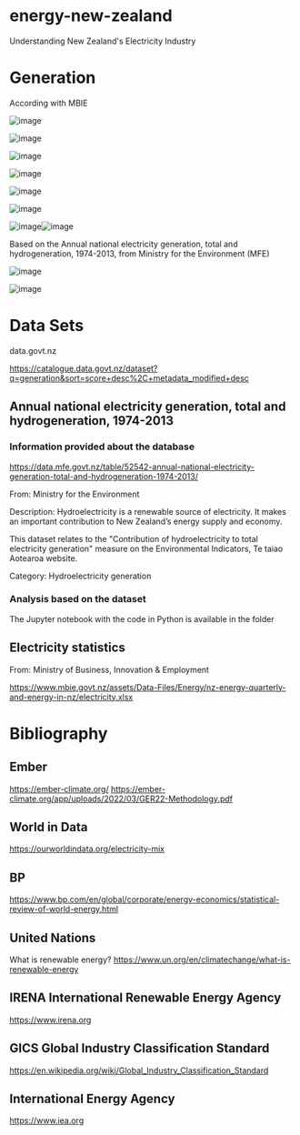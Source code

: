 # energy-new-zealand
Understanding New Zealand's Electricity Industry

# Generation

According with MBIE

![image](https://user-images.githubusercontent.com/69020265/172821657-cf438f54-493f-4e4d-9100-f0934d82be3c.png)

![image](https://user-images.githubusercontent.com/69020265/172821942-0465d6f1-6c6c-4050-a75c-74cb53490f31.png)

![image](https://user-images.githubusercontent.com/69020265/172821966-2d3f45c4-2cf6-4e92-a90b-a7759b8de8df.png)

![image](https://user-images.githubusercontent.com/69020265/172821994-c6776ee4-5fcb-4faa-a0fb-319371b5a700.png)

![image](https://user-images.githubusercontent.com/69020265/172822031-5856b7a7-678e-43c3-b3fc-1eb393231f95.png)

![image](https://user-images.githubusercontent.com/69020265/172822061-7a6d7ee0-fbca-4b08-86bf-775022afd1e4.png)

![image](https://user-images.githubusercontent.com/69020265/173045881-ab5491f7-b5d3-4a37-ad43-6b85d8544c8f.png)![image](https://user-images.githubusercontent.com/69020265/173045941-664c9425-1666-4ed7-9f93-aaa815016138.png)


Based on the Annual national electricity generation, total and hydrogeneration, 1974-2013, from Ministry for the Environment (MFE)

![image](https://user-images.githubusercontent.com/69020265/172828252-aa5e5ac6-4005-4137-aa7b-11650145500a.png)

![image](https://user-images.githubusercontent.com/69020265/172828275-c5340f1c-58ff-4247-b905-3a2cfb38dd85.png)


# Data Sets
data.govt.nz

https://catalogue.data.govt.nz/dataset?q=generation&sort=score+desc%2C+metadata_modified+desc

## Annual national electricity generation, total and hydrogeneration, 1974-2013

### Information provided about the database
https://data.mfe.govt.nz/table/52542-annual-national-electricity-generation-total-and-hydrogeneration-1974-2013/

From: Ministry for the Environment

Description:
  Hydroelectricity is a renewable source of electricity. It makes an important
  contribution to New Zealand’s energy supply and economy.
  
  This dataset relates to the "Contribution of hydroelectricity to total
  electricity generation" measure on the Environmental Indicators, Te taiao
  Aotearoa website.

Category: Hydroelectricity generation

### Analysis based on the dataset

The Jupyter notebook with the code in Python is available in the folder

## Electricity statistics
From: Ministry of Business, Innovation & Employment

https://www.mbie.govt.nz/assets/Data-Files/Energy/nz-energy-quarterly-and-energy-in-nz/electricity.xlsx

# Bibliography

## Ember

https://ember-climate.org/
https://ember-climate.org/app/uploads/2022/03/GER22-Methodology.pdf

## World in Data

https://ourworldindata.org/electricity-mix

## BP

https://www.bp.com/en/global/corporate/energy-economics/statistical-review-of-world-energy.html

## United Nations

What is renewable energy?
https://www.un.org/en/climatechange/what-is-renewable-energy

## IRENA International Renewable Energy Agency

https://www.irena.org

## GICS Global Industry Classification Standard
https://en.wikipedia.org/wiki/Global_Industry_Classification_Standard

## International Energy Agency

https://www.iea.org
